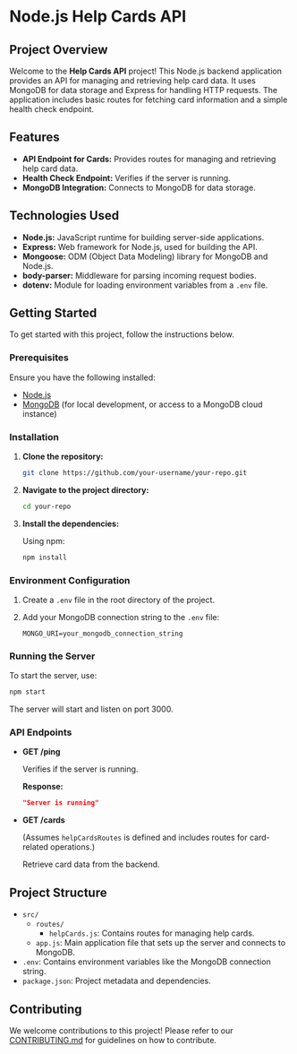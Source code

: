 # Node.js Help Cards API

## Project Overview

Welcome to the **Help Cards API** project! This Node.js backend application provides an API for managing and retrieving help card data. It uses MongoDB for data storage and Express for handling HTTP requests. The application includes basic routes for fetching card information and a simple health check endpoint.

## Features

- **API Endpoint for Cards:** Provides routes for managing and retrieving help card data.
- **Health Check Endpoint:** Verifies if the server is running.
- **MongoDB Integration:** Connects to MongoDB for data storage.

## Technologies Used

- **Node.js:** JavaScript runtime for building server-side applications.
- **Express:** Web framework for Node.js, used for building the API.
- **Mongoose:** ODM (Object Data Modeling) library for MongoDB and Node.js.
- **body-parser:** Middleware for parsing incoming request bodies.
- **dotenv:** Module for loading environment variables from a `.env` file.

## Getting Started

To get started with this project, follow the instructions below.

### Prerequisites

Ensure you have the following installed:

- [Node.js](https://nodejs.org/)
- [MongoDB](https://www.mongodb.com/) (for local development, or access to a MongoDB cloud instance)

### Installation

1. **Clone the repository:**

   ```bash
   git clone https://github.com/your-username/your-repo.git
   ```

2. **Navigate to the project directory:**

   ```bash
   cd your-repo
   ```

3. **Install the dependencies:**

   Using npm:

   ```bash
   npm install
   ```

### Environment Configuration

1. Create a `.env` file in the root directory of the project.
2. Add your MongoDB connection string to the `.env` file:

   ```
   MONGO_URI=your_mongodb_connection_string
   ```

### Running the Server

To start the server, use:

```bash
npm start
```

The server will start and listen on port 3000.

### API Endpoints

- **GET /ping**

  Verifies if the server is running.

  **Response:**

  ```json
  "Server is running"
  ```

- **GET /cards**

  (Assumes `helpCardsRoutes` is defined and includes routes for card-related operations.)

  Retrieve card data from the backend.

## Project Structure

- `src/`
  - `routes/`
    - `helpCards.js`: Contains routes for managing help cards.
  - `app.js`: Main application file that sets up the server and connects to MongoDB.
- `.env`: Contains environment variables like the MongoDB connection string.
- `package.json`: Project metadata and dependencies.

## Contributing

We welcome contributions to this project! Please refer to our [CONTRIBUTING.md](CONTRIBUTING.md) for guidelines on how to contribute.
